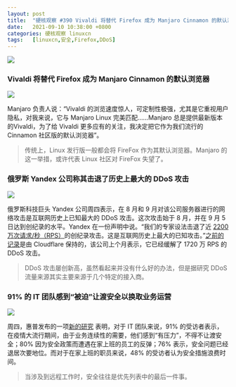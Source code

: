 ```yaml
---
layout: post
title:	"硬核观察 #390 Vivaldi 将替代 Firefox 成为 Manjaro Cinnamon 的默认浏览器"
date:	2021-09-10 10:38:00 +0800 
categories:	硬核观察 linuxcn 
tags:	[linuxcn,安全,Firefox,DDoS]
---
```



![](/Asserts/Images//attachment/album/202109/10/103650u1jw777858hefbvb.jpg)


### Vivaldi 将替代 Firefox 成为 Manjaro Cinnamon 的默认浏览器


![](/Asserts/Images//attachment/album/202109/10/103700fcabaa6akc56tc5a.jpg)


Manjaro 负责人说：“Vivaldi 的浏览速度惊人，可定制性极强，尤其是它重视用户隐私，对我来说，它与 Manjaro Linux 完美匹配……Manjaro 总是提供最新版本的Vivaldi，为了给 Vivaldi 更多应有的关注，我决定把它作为我们流行的 Cinnamon 社区版的默认浏览器”。



> 
> 传统上，Linux 发行版一般都会将 FireFox 作为其默认浏览器。Manjaro 的这一举措，或许代表 Linux 社区对 FireFox 失望了。
> 
> 
> 


### 俄罗斯 Yandex 公司称其击退了历史上最大的 DDoS 攻击


![](/Asserts/Images//attachment/album/202109/10/103715bjem8oelcml0qfdl.jpg)


俄罗斯科技巨头 Yandex 公司周四表示，在 8 月和 9 月对该公司服务器进行的网络攻击是互联网历史上已知最大的 DDoS 攻击。这次攻击始于 8 月，并在 9 月 5 日达到创纪录的水平。Yandex 在一份声明中说。“我们的专家设法击退了近 [2200 万次请求/秒（RPS）](https://finance.yahoo.com/news/russias-yandex-says-repelled-biggest-104639227.html)的创纪录攻击。这是互联网历史上最大的已知攻击。”[之前的记录](/article-13706-1.html)是由 Cloudflare 保持的，该公司上个月表示，它已经缓解了 1720 万 RPS 的 DDoS 攻击。



> 
> DDoS 攻击屡创新高，虽然看起来并没有什么好的办法，但是据研究 DDoS 流量来源其实主要来源于几个特定的接入商。
> 
> 
> 


### 91% 的 IT 团队感到“被迫”让渡安全以换取业务运营


![](/Asserts/Images//attachment/album/202109/10/103812st6qfsq5fwzqivmi.jpg)


周四，惠普发布的一项[新的研究](https://threatresearch.ext.hp.com/hp-wolf-security-rebellions-and-rejections-report/) 表明，对于 IT 团队来说，91% 的受访者表示，在疫情大流行期间，由于业务连续性的需要，他们感到“有压力”，不得不让渡安全；80% 因为安全政策而遭遇在家上班的员工的反弹；76% 表示，安全问题已经退居次要地位。而对于在家上班的职员来说，48% 的受访者认为安全措施浪费时间。



> 
> 当涉及到远程工作时，安全往往是优先列表中的最后一件事。
> 
> 
>
